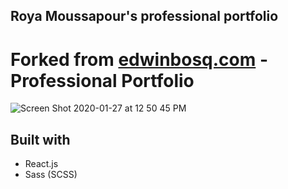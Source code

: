 ## Roya Moussapour's professional portfolio

# Forked from [edwinbosq.com](https://edwinbosq.com) - Professional Portfolio

![Screen Shot 2020-01-27 at 12 50 45 PM](https://user-images.githubusercontent.com/48811985/73208448-62d31580-413e-11ea-9639-38f45e19a27c.png)

## Built with
- React.js
- Sass (SCSS)
